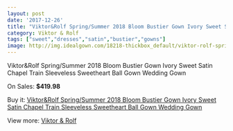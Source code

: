 ```yaml
---
layout: post
date: '2017-12-26'
title: "Viktor&Rolf Spring/Summer 2018 Bloom Bustier Gown Ivory Sweet Satin Chapel Train Sleeveless Sweetheart Ball Gown Wedding Gown"
category: Viktor & Rolf
tags: ["sweet","dresses","satin","bustier","gowns"]
image: http://img.idealgown.com/18218-thickbox_default/viktor-rolf-spring-summer-2018-bloom-bustier-gown-ivory-sweet-satin-chapel-train-sleeveless-sweetheart-ball-gown-wedding-gown.jpg
---
```

Viktor&Rolf Spring/Summer 2018 Bloom Bustier Gown Ivory Sweet Satin Chapel Train Sleeveless Sweetheart Ball Gown Wedding Gown

On Sales: **$419.98**
<a href="https://www.idealgown.com/en/viktor-rolf/7033-viktor-rolf-spring-summer-2018-bloom-bustier-gown-ivory-sweet-satin-chapel-train-sleeveless-sweetheart-ball-gown-wedding-gown.html"><amp-img layout="responsive" width="600" height="600" src="//img.idealgown.com/18218-thickbox_default/viktor-rolf-spring-summer-2018-bloom-bustier-gown-ivory-sweet-satin-chapel-train-sleeveless-sweetheart-ball-gown-wedding-gown.jpg" alt="Viktor&Rolf Spring/Summer 2018 Bloom Bustier Gown Ivory Sweet Satin Chapel Train Sleeveless Sweetheart Ball Gown Wedding Gown 0" /></a>
<a href="https://www.idealgown.com/en/viktor-rolf/7033-viktor-rolf-spring-summer-2018-bloom-bustier-gown-ivory-sweet-satin-chapel-train-sleeveless-sweetheart-ball-gown-wedding-gown.html"><amp-img layout="responsive" width="600" height="600" src="//img.idealgown.com/18222-thickbox_default/viktor-rolf-spring-summer-2018-bloom-bustier-gown-ivory-sweet-satin-chapel-train-sleeveless-sweetheart-ball-gown-wedding-gown.jpg" alt="Viktor&Rolf Spring/Summer 2018 Bloom Bustier Gown Ivory Sweet Satin Chapel Train Sleeveless Sweetheart Ball Gown Wedding Gown 1" /></a>
<a href="https://www.idealgown.com/en/viktor-rolf/7033-viktor-rolf-spring-summer-2018-bloom-bustier-gown-ivory-sweet-satin-chapel-train-sleeveless-sweetheart-ball-gown-wedding-gown.html"><amp-img layout="responsive" width="600" height="600" src="//img.idealgown.com/18221-thickbox_default/viktor-rolf-spring-summer-2018-bloom-bustier-gown-ivory-sweet-satin-chapel-train-sleeveless-sweetheart-ball-gown-wedding-gown.jpg" alt="Viktor&Rolf Spring/Summer 2018 Bloom Bustier Gown Ivory Sweet Satin Chapel Train Sleeveless Sweetheart Ball Gown Wedding Gown 2" /></a>
<a href="https://www.idealgown.com/en/viktor-rolf/7033-viktor-rolf-spring-summer-2018-bloom-bustier-gown-ivory-sweet-satin-chapel-train-sleeveless-sweetheart-ball-gown-wedding-gown.html"><amp-img layout="responsive" width="600" height="600" src="//img.idealgown.com/18220-thickbox_default/viktor-rolf-spring-summer-2018-bloom-bustier-gown-ivory-sweet-satin-chapel-train-sleeveless-sweetheart-ball-gown-wedding-gown.jpg" alt="Viktor&Rolf Spring/Summer 2018 Bloom Bustier Gown Ivory Sweet Satin Chapel Train Sleeveless Sweetheart Ball Gown Wedding Gown 3" /></a>
<a href="https://www.idealgown.com/en/viktor-rolf/7033-viktor-rolf-spring-summer-2018-bloom-bustier-gown-ivory-sweet-satin-chapel-train-sleeveless-sweetheart-ball-gown-wedding-gown.html"><amp-img layout="responsive" width="600" height="600" src="//img.idealgown.com/18219-thickbox_default/viktor-rolf-spring-summer-2018-bloom-bustier-gown-ivory-sweet-satin-chapel-train-sleeveless-sweetheart-ball-gown-wedding-gown.jpg" alt="Viktor&Rolf Spring/Summer 2018 Bloom Bustier Gown Ivory Sweet Satin Chapel Train Sleeveless Sweetheart Ball Gown Wedding Gown 4" /></a>

Buy it: [Viktor&Rolf Spring/Summer 2018 Bloom Bustier Gown Ivory Sweet Satin Chapel Train Sleeveless Sweetheart Ball Gown Wedding Gown](https://www.idealgown.com/en/viktor-rolf/7033-viktor-rolf-spring-summer-2018-bloom-bustier-gown-ivory-sweet-satin-chapel-train-sleeveless-sweetheart-ball-gown-wedding-gown.html "Viktor&Rolf Spring/Summer 2018 Bloom Bustier Gown Ivory Sweet Satin Chapel Train Sleeveless Sweetheart Ball Gown Wedding Gown")

View more: [Viktor & Rolf](https://www.idealgown.com/en/130-viktor-rolf "Viktor & Rolf")